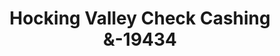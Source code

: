 ---
f_zip-code: 45701
f_state-code: OH
title: Hocking Valley Check Cashing &-19434
f_phone: 740-594-8611
f_city-only: Athens
f_address: 193 Columbus Rd Athens
f_location-unique-id: '19434'
slug: hocking-valley-check-cashing-&-19434
updated-on: '2024-05-30T13:46:58.046Z'
created-on: '2024-05-30T13:36:59.803Z'
published-on: '2024-05-30T13:54:32.469Z'
f_city-state: cms/city/athens-oh.md
f_company: cms/company/hocking-valley-check-cashing-&.md
f_state: cms/state/ohio.md
layout: '[payday-loan].html'
tags: payday-loan
---